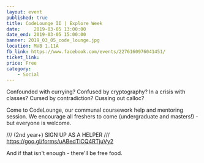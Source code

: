 ```yaml
---
layout: event
published: true
title: CodeLounge II | Explore Week
date:     2019-03-05 13:00:00
date_end: 2019-03-05 15:00:00
banner: 2019_03_05_code_lounge.jpg
location: MVB 1.11A
fb_link: https://www.facebook.com/events/2276160976041451/
ticket_link:
price: Free
category:
    - Social
---
```


Confounded with currying? Confused by cryptography? In a crisis with classes? Cursed by contradiction? Cussing out calloc?

Come to CodeLounge, our communal coursework help and mentoring session. We encourage all freshers to come (undergraduate and masters!) - but everyone is welcome.

/// (2nd year+) SIGN UP AS A HELPER ///
https://goo.gl/forms/uABedTlCQ4RTjuVy2

And if that isn't enough - there'll be free food.
